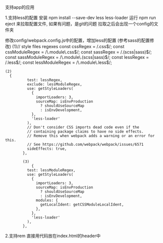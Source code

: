 支持app的应用

1.支持less的配置
   安装 npm install --save-dev less less-loader
   运行 npm run eject 来拉取配置文件, 如果有问题，是git的问题
          拉取之后会出现一个config的文件夹

  修改config/webpack.config.js中的配置，增加less的配置  (参考sass的配置修改)
  (1)// style files regexes
   const cssRegex = /\.css$/;
    const cssModuleRegex = /\.module\.css$/;
     const sassRegex = /\.(scss|sass)$/;
      const sassModuleRegex = /\.module\.(scss|sass)$/;
     const lessRegex = /\.less$/;
    const lessModuleRegex = /\.module\.less$/;

    (2)
      {
              test: lessRegex,
              exclude: lessModuleRegex,
              use: getStyleLoaders(
                {
                  importLoaders: 3,
                  sourceMap: isEnvProduction
                    ? shouldUseSourceMap
                    : isEnvDevelopment,
                },
                'less-loader'
              ),
              // Don't consider CSS imports dead code even if the
              // containing package claims to have no side effects.
              // Remove this when webpack adds a warning or an error for this.
              // See https://github.com/webpack/webpack/issues/6571
              sideEffects: true,
            },

            (3)
                {
              test: lessModuleRegex,
              use: getStyleLoaders(
                {
                  importLoaders: 3,
                  sourceMap: isEnvProduction
                    ? shouldUseSourceMap
                    : isEnvDevelopment,
                  modules: {
                    getLocalIdent: getCSSModuleLocalIdent,
                  },
                },
                'less-loader'
              ),
            },

2.支持rem
直接用代码放在index.html的header中   
      <script>
      (function (doc, win) {
          var docEl = doc.documentElement,
                  resizeEvt = 'orientationchange' in window ? 'orientationchange' : 'resize',
                  recalc = function () {
                      var clientWidth = docEl.clientWidth;
                      if (!clientWidth) return;
                      if(clientWidth>=750){
                          docEl.style.fontSize = '100px';
                      }else{
                          docEl.style.fontSize = 100 * (clientWidth / 750) + 'px';
                      }
                  };

          if (!doc.addEventListener) return;
          win.addEventListener(resizeEvt, recalc, false);
          doc.addEventListener('DOMContentLoaded', recalc, false);
      })(document, window);
    </script>        
3.路由
npm install --save react-router react-router-dom

4.安装轮播的插件
  npm install --save react-swipeable-views